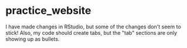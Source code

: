 # practice_website

I have made changes in RStudio, but some of the changes don't seem to stick!
Also, my code should create tabs, but the "tab" sections are only showing up as bullets.
